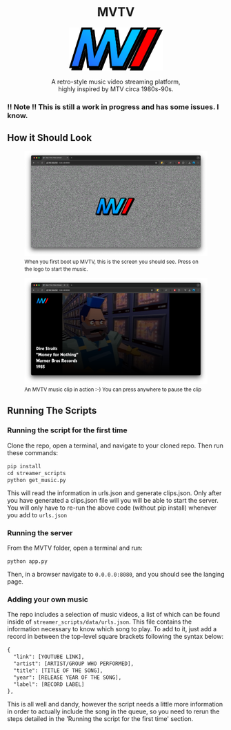 <div align="center">
  <h1>MVTV</h1>
  <img src="./static/img/logo-merged.svg" alt="MVTV Logo" style="max-height: 100px!important">
  <p align="center" style="max-width: 300px!important">
    A retro-style music video streaming platform, highly inspired by MTV circa 1980s-90s.
  </p>
</div>

### !! Note !! This is still a work in progress and has some issues.  I know.

## How it Should Look

<figure>
  <img src="./static/img/screencaps/MVTV-default.png" alt="MVTV Landing Page">
  <figcaption>
    <small>When you first boot up MVTV, this is the screen you should see.  Press on the logo to start the music.</small>
  </figcaption>
</figure>

<figure>
  <img src="./static/img/screencaps/MVTV-clip.png" alt="MVTV Landing Page">
  <figcaption>
    <small>An MVTV music clip in action :-)  You can press anywhere to pause the clip</small>
  </figcaption>
</figure>

## Running The Scripts

### Running the script for the first time
Clone the repo, open a terminal, and navigate to your cloned repo.  Then run these commands:
```
pip install
cd streamer_scripts
python get_music.py
```
This will read the information in urls.json and generate clips.json.  Only after you have generated a clips.json file will you will be able to start the server. You will only have to re-run the above code (without pip install) whenever you add to `urls.json`

### Running the server
From the MVTV folder, open a terminal and run:
```
python app.py
```
Then, in a browser navigate to `0.0.0.0:8080`, and you should see the langing page.

### Adding your own music
The repo includes a selection of music videos, a list of which can be found inside of `streamer_scripts/data/urls.json`.  This file contains the information necessary to know which song to play.  To add to it, just add a record in between the top-level square brackets following the syntax below:
```
{
  "link": [YOUTUBE LINK],
  "artist": [ARTIST/GROUP WHO PERFORMED],
  "title": [TITLE OF THE SONG],
  "year": [RELEASE YEAR OF THE SONG],
  "label": [RECORD LABEL]
},
```
This is all well and dandy, however the script needs a little more information in order to actually include the song in the queue, so you need to rerun the steps detailed in the 'Running the script for the first time' section.